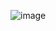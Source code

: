 ![image](https://github.com/rohitt-gupta/BookMyTrain.com/assets/81370462/508cb169-48fb-4c69-9a72-7edfd19d6fae)

